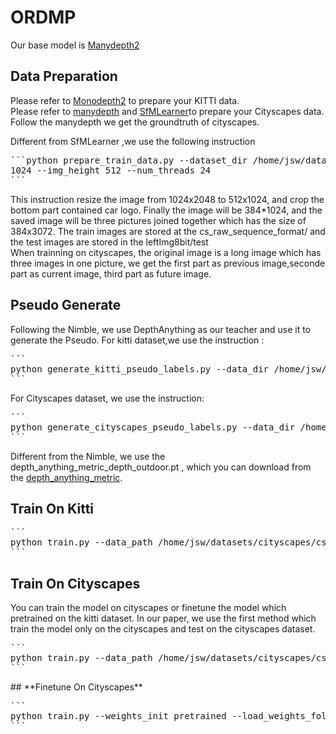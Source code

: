 # ORDMP
Our base model is [Manydepth2](https://github.com/kaichen-z/Manydepth2)
## Data Preparation

Please refer to [Monodepth2](https://github.com/nianticlabs/monodepth2) to prepare your KITTI data.  
Please refer to [manydepth](https://github.com/nianticlabs/manydepth) and [SfMLearner]( https://github.com/tinghuiz/SfMLearner/tree/master )to prepare your Cityscapes data.  
Follow the manydepth we get the groundtruth of cityscapes.  

Different from SfMLearner ,we use the following instruction  
<pre>
```python prepare_train_data.py --dataset_dir /home/jsw/datasets/cityscapes/cs_raw_sequence --dataset_name cityscapes --dump_root /home/jsw/datasets/cityscapes/cs_raw_sequence_format/ --seq_length 3 --img_width
1024 --img_height 512 --num_threads 24
```
</pre>
This instruction resize the image from 1024x2048 to 512x1024, and crop the bottom part contained car logo. Finally the image will be 384*1024, and the saved image will be three pictures joined together which has the size of 384x3072.
The train images are stored at the cs_raw_sequence_format/ and the test images are stored in the leftImg8bit/test  
When trainning on cityscapes, the original image is a long image which has three images in one picture, we get the first part as previous image,seconde part as current image, third part as future image.  
## **Pseudo Generate**
Following the Nimble, we use DepthAnything as our teacher and use it to generate the Pseudo.
For kitti dataset,we use the instruction :
<pre>
```
python generate_kitti_pseudo_labels.py --data_dir /home/jsw/datasets/kitti
```
</pre>
For Cityscapes dataset, we use the instruction:
<pre>
```
python generate_cityscapes_pseudo_labels.py --data_dir /home/jsw/datasets/cityscapes/cs_raw_sequence
```
</pre>
Different from the Nimble, we use the depth_anything_metric_depth_outdoor.pt , which you can download from the [depth_anything_metric](https://huggingface.co/spaces/LiheYoung/Depth-Anything/tree/main/checkpoints_metric_depth).
## **Train On Kitti**
<pre>
```
python train.py --data_path /home/jsw/datasets/cityscapes/cs_raw_sequence_preprocessed --log_dir logs --png --freeze_teacher_epoch 5 --model_name models_many2_new10 --pytorch_random_seed 1 --batch_size 12 --mode many2 --split cityscapes_preprocessed --dataset cityscapes_preprocessed --eval_split cityscapes --height 192 --width 512  
```
</pre>
## **Train On Cityscapes**
You can train the model on cityscapes or finetune the model which pretrained on the kitti dataset. In our paper, we use the first method which train the model only on the cityscapes and test on the cityscapes dataset.
<pre>
```
python train.py --data_path /home/jsw/datasets/cityscapes/cs_raw_sequence_preprocessed --log_dir logs --png --freeze_teacher_epoch 5 --model_name models_many2_new10 --pytorch_random_seed 1 --batch_size 12 --mode many2 --split cityscapes_preprocessed --dataset cityscapes_preprocessed --eval_split cityscapes --height 192 --width 512  
```
</pre>
</pre>
## **Finetune On Cityscapes**
<pre>
```
python train.py --weights_init pretrained --load_weights_folder /home/jsw/Manydepth2-master/manydepth2/logs/models_many2_kitti/models/weights_19 --data_path /home/jsw/datasets/cityscapes/cs_raw_sequence_preprocessed --log_dir logs --png --freeze_teacher_epoch 5 --model_name models_many2_new10 --pytorch_random_seed 1 --batch_size 12 --mode many2 --split cityscapes_preprocessed --dataset cityscapes_preprocessed --eval_split cityscapes --height 192 --width 640 
```
</pre>




